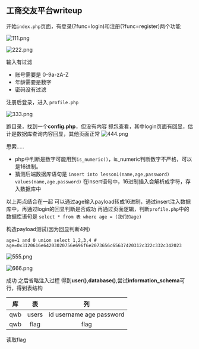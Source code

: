 ## 工商交友平台writeup
开始`index.php`页面，有登录(?func=login)和注册(?func=register)两个功能

![111.png](http://ww4.sinaimg.cn/large/006iKNp3gy1fpq97quaj4j30ez0ckaa7.jpg)



![222.png](http://ww4.sinaimg.cn/large/006iKNp3gy1fpq97uxoc7j30d30gfaa4.jpg)


输入有过滤
+ 账号需要是 0-9a-zA-Z
+ 年龄需要是数字
+ 密码没有过滤

注册后登录，进入 `profile.php`


![333.png](http://ww4.sinaimg.cn/large/006iKNp3gy1fpq97zr4w8j30k3085whd.jpg)


跑目录，找到一个**config.php**，但没有内容
抓包查看，其中login页面有回显，估计是数据库查询内容回显，其他页面正常
![444.png](http://ww4.sinaimg.cn/large/006iKNp3gy1fpq983ffhtj30b508eweo.jpg)


思索.....

+ php中判断是数字可能用到`is_numeric()`，is_numeric判断数字不严格，可以是16进制。
+ 猜测后端数据库语句是
  `insert into lesson1(name,age,password) values(name,age,password)`
  在insert语句中，16进制插入会解析成字符，存入数据库中

以上两点结合在一起
可以通过age输入payload转成16进制，通过insert注入数据库中，再通过login的回显判断是否成功
再通过页面逻辑，判断`profile.php`中的数据库语句是
`select * from 表 where age = (我们的age) `

构造payload测试(因为回显判断4列)
```
age=1 and 0 union select 1,2,3,4 #
age=0x3120616e64203020756e696f6e2073656c65637420312c322c332c342023
```

![555.png](http://ww2.sinaimg.cn/large/006iKNp3gy1fpq987soqwj30bg08e3yr.jpg)



![666.png](http://ww1.sinaimg.cn/large/006iKNp3gy1fpq98az6sij30l50b8q7t.jpg)


成功
之后省略注入过程
得到**user()**,**database()**,尝试**information_schema**可行，得到表结构

库 | 表 | 列
:--: | :--: | :--:
qwb | users | id username age password
qwb | flag | flag

读取flag